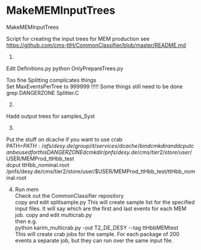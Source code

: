 # MakeMEMInputTrees
MakeMEMInputTrees

Script for creating the input trees for MEM production
see 
https://github.com/cms-ttH/CommonClassifier/blob/master/README.md    

1)    
Edit Definitions.py
python OnlyPrepareTrees.py

Too fine Splitting complicates things    
Set MaxEventsPerTree to 999999 !!!!!
Some things still need to be done    
grep DANGERZONE Splitter.C

2) 
Hadd output trees for samples_Syst   

3) 
Put the stuff on dcache if you want to use crab     
PATH=$PATH:/afs/desy.de/group/it/services/dcache/bin     
dcmkdir and dcput  can be used for this    
DANGERZONE
dcmkdir /pnfs/desy.de/cms/tier2/store/user/$USER/MEMProd_ttHbb_test     
dcput ttHbb_nominal.root /pnfs/desy.de/cms/tier2/store/user/$USER/MEMProd_ttHbb_test/ttHbb_nominal.root   


4) Run mem      
Check out the CommonClassifier repository     
copy and edit splitsample.py
This will create sample list for the specified input files. It will say which are the first and last events for each MEM job.
copy and edit multicrab.py     
then e.g.     
python karim_multicrab.py -out T2_DE_DESY --tag ttHbbMEMtest    
This will create crab jobs for the sample. For each package of 200 events a separate job, but they can run over the same input file.
